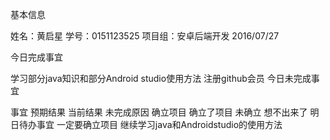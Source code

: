 基本信息

姓名：黄启星
学号：0151123525
项目组：安卓后端开发
2016/07/27

今日完成事宜

 学习部分java知识和部分Android studio使用方法
 注册github会员
今日未完成事宜

事宜	             预期结果	                当前结果	             未完成原因
确立项目           确立了项目               未确立                 想不出来了
明日待办事宜
一定要确立项目
继续学习java和Androidstudio的使用方法
